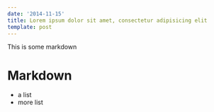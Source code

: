 ```yaml
---
date: '2014-11-15'
title: Lorem ipsum dolor sit amet, consectetur adipisicing elit
template: post
---
```


This is some markdown

# Markdown

* a list
* more list


